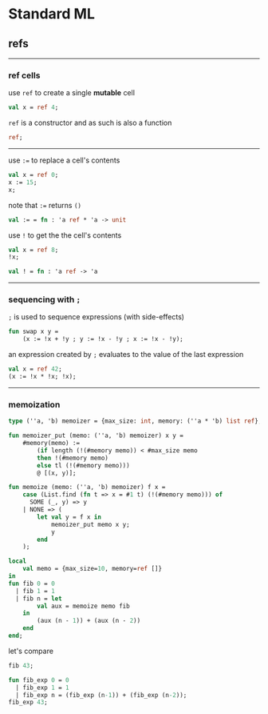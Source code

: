 # Standard ML

## refs

---

### ref cells

use `ref` to create a single **mutable** cell

```sml
val x = ref 4;
```
<!-- .element: data-thebe-executable-sml data-language="text/x-ocaml" -->

<!--vert-->

`ref` is a constructor and as such is also a function

```sml
ref;
```
<!-- .element: data-thebe-executable-sml data-language="text/x-ocaml" -->

---

use `:=` to replace a cell's contents

```sml
val x = ref 0;
x := 15;
x;
```
<!-- .element: data-thebe-executable-sml data-language="text/x-ocaml" -->

note that `:=` returns `()`

```sml
val := = fn : 'a ref * 'a -> unit
```

<!--vert-->

use `!` to get the the cell's contents

```sml
val x = ref 8;
!x;
```
<!-- .element: data-thebe-executable-sml data-language="text/x-ocaml" -->

```sml
val ! = fn : 'a ref -> 'a
```

---

### sequencing with `;`

`;` is used to sequence expressions (with side-effects)

```sml
fun swap x y =
    (x := !x + !y ; y := !x - !y ; x := !x - !y);
```
<!-- .element: data-thebe-executable-sml data-language="text/x-ocaml" -->

<!--vert-->

an expression created by `;` evaluates to the value of the last expression

```sml
val x = ref 42;
(x := !x * !x; !x);
```
<!-- .element: data-thebe-executable-sml data-language="text/x-ocaml" -->

---

### memoization

```sml
type (''a, 'b) memoizer = {max_size: int, memory: (''a * 'b) list ref};

fun memoizer_put (memo: (''a, 'b) memoizer) x y = 
    #memory(memo) :=
        (if length (!(#memory memo)) < #max_size memo
        then !(#memory memo)
        else tl (!(#memory memo)))
        @ [(x, y)];
```
<!-- .element: data-thebe-executable-sml data-language="text/x-ocaml" -->

<!--vert-->

```sml
fun memoize (memo: (''a, 'b) memoizer) f x =
    case (List.find (fn t => x = #1 t) (!(#memory memo))) of
      SOME (_, y) => y
    | NONE => (
        let val y = f x in
            memoizer_put memo x y;
            y 
        end
    );
```
<!-- .element: data-thebe-executable-sml data-language="text/x-ocaml" -->

<!--vert-->

```sml
local
    val memo = {max_size=10, memory=ref []}
in
fun fib 0 = 0
  | fib 1 = 1
  | fib n = let
        val aux = memoize memo fib
    in
        (aux (n - 1)) + (aux (n - 2))
    end
end;
```
<!-- .element: data-thebe-executable-sml data-language="text/x-ocaml" -->

<!--vert-->

let's compare

```sml
fib 43;
```
<!-- .element: data-thebe-executable-sml data-language="text/x-ocaml" -->

```sml
fun fib_exp 0 = 0
  | fib_exp 1 = 1
  | fib_exp n = (fib_exp (n-1)) + (fib_exp (n-2));
fib_exp 43;
```
<!-- .element: data-thebe-executable-sml data-language="text/x-ocaml" -->
